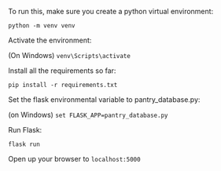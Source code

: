 To run this, make sure you create a python virtual environment:

`python -m venv venv`

Activate the environment:

(On Windows)
`venv\Scripts\activate`

Install all the requirements so far:

`pip install -r requirements.txt`

Set the flask environmental variable to pantry_database.py:

(on Windows)
`set FLASK_APP=pantry_database.py`

Run Flask:

`flask run`

Open up your browser to `localhost:5000`
